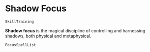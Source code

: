 # Shadow Focus

`SkillTraining`

**Shadow focus** is the magical discipline of controlling and harnessing shadows, both physical and metaphysical.

`FocusSpellList`